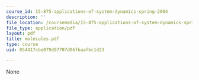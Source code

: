 ```yaml
---
course_id: 15-875-applications-of-system-dynamics-spring-2004
description: ''
file_location: /coursemedia/15-875-applications-of-system-dynamics-spring-2004/854417cbe079d97707d06fbaafbc1d23_molecules.pdf
file_type: application/pdf
layout: pdf
title: molecules.pdf
type: course
uid: 854417cbe079d97707d06fbaafbc1d23

---
```

None